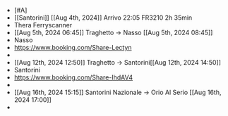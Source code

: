 - [#A]
- [[Santorini]] [[Aug 4th, 2024]]
  Arrivo 22:05 FR3210 2h 35min
- Thera Ferryscanner
- [[Aug 5th, 2024 06:45]] Traghetto -> Nasso [[Aug 5th, 2024 08:45]]
- Nasso
- https://www.booking.com/Share-Lectyn
-
- [[Aug 12th, 2024 12:50]] Traghetto -> Santorini[[Aug 12th, 2024 14:50]]
- Santorini
- https://www.booking.com/Share-IhdAV4
-
- [[Aug 16th, 2024 15:15]] Santorini Nazionale  -> Orio Al Serio [[Aug 16th, 2024 17:00]]
-